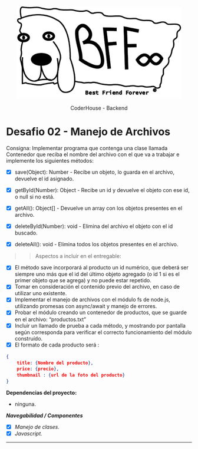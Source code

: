 
<p align="center">
  <p align="center">    
    <img src="https://github.com/JesusRamirezGamarra/CoderHouse_ReactJS/blob/Desafio-07/public/images/Logo_Negro.png" alt="BFFs" height="250">    
  </p>
  <p align="center">
       CoderHouse - Backend
  </p>
</p>




# Desafio 02 - Manejo de Archivos

Consigna: Implementar programa que contenga una clase llamada Contenedor que reciba el nombre del archivo con el que va a trabajar e implemente los siguientes métodos:

- [X] save(Object): Number - Recibe un objeto, lo guarda en el archivo, devuelve el id asignado.
- [X] getById(Number): Object - Recibe un id y devuelve el objeto con ese id, o null si no está.
- [X] getAll(): Object[] - Devuelve un array con los objetos presentes en el archivo.
- [X] deleteById(Number): void - Elimina del archivo el objeto con el id buscado.
- [X] deleteAll(): void - Elimina todos los objetos presentes en el archivo.


>> Aspectos a incluir en el entregable: 
- [X] El método save incorporará al producto un id numérico, que deberá ser siempre uno más que el id del último objeto agregado (o id 1 si es el primer objeto que se agrega) y no puede estar repetido.
- [X] Tomar en consideración el contenido previo del archivo, en caso de utilizar uno existente.
- [X] Implementar el manejo de archivos con el módulo fs de node.js, utilizando promesas con async/await y manejo de errores.
- [X] Probar el módulo creando un contenedor de productos, que se guarde en el archivo: “productos.txt”
- [X] Incluir un llamado de prueba a cada método, y mostrando por pantalla según corresponda para verificar el correcto funcionamiento del módulo construído. 
- [X] El formato de cada producto será :

```JSON
{
    title: {Nombre del producto},
    price: {precio},
    thumbnail : {url de la foto del producto}
}
```

<i class="icon-cog"></i>**Dependencias del proyecto:**

-   ninguna.


**<i class="icon-cog"> Navegabilidad / Componentes**
- [X] Manejo de clases.
- [X] Javascript.
---
